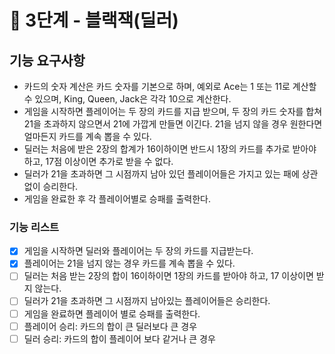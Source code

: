 # 🚀 3단계 - 블랙잭(딜러)

## 기능 요구사항 

- 카드의 숫자 계산은 카드 숫자를 기본으로 하며, 예외로 Ace는 1 또는 11로 계산할 수 있으며, King, Queen, Jack은 각각 10으로 계산한다.
- 게임을 시작하면 플레이어는 두 장의 카드를 지급 받으며, 두 장의 카드 숫자를 합쳐 21을 초과하지 않으면서 21에 가깝게 만들면 이긴다. 21을 넘지 않을 경우 원한다면 얼마든지 카드를 계속 뽑을 수 있다.
- 딜러는 처음에 받은 2장의 합계가 16이하이면 반드시 1장의 카드를 추가로 받아야 하고, 17점 이상이면 추가로 받을 수 없다.
- 딜러가 21을 초과하면 그 시점까지 남아 있던 플레이어들은 가지고 있는 패에 상관 없이 승리한다.
- 게임을 완료한 후 각 플레이어별로 승패를 출력한다.

### 기능 리스트

- [x] 게임을 시작하면 딜러와 플레이어는 두 장의 카드를 지급받는다.
- [x] 플레이어는 21을 넘지 않는 경우 카드를 계속 뽑을 수 있다.
- [ ] 딜러는 처음 받는 2장의 합이 16이하이면 1장의 카드를 받아야 하고, 17 이상이면 받지 않는다.
- [ ] 딜러가 21을 초과하면 그 시점까지 남아있는 플레이어들은 승리한다.
- [ ] 게임을 완료하면 플레이어 별로 승패를 출력한다.
- [ ] 플레이어 승리: 카드의 합이 큰 딜러보다 큰 경우
- [ ] 딜러 승리: 카드의 합이 플레이어 보다 같거나 큰 경우